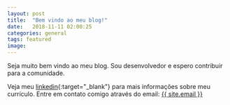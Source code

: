 ```yaml
---
layout: post
title:  "Bem vindo ao meu blog!"
date:   2018-11-11 02:00:25
categories: general
tags: featured
image:
---
```


Seja muito bem vindo ao meu blog. Sou desenvolvedor e espero contribuir para a comunidade.

Veja meu [linkedin]{:target="_blank"} para mais informações sobre meu currículo.
Entre em contato comigo através do email: <a href="mailto:{{ site.email}}">{{ site.email }}</a>


[linkedin]:    https://linkedin.com/in/wesley-luan/